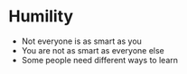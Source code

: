 # Humility

* Not everyone is as smart as you<!-- .element: class="fragment" -->
* You are not as smart as everyone else<!-- .element: class="fragment" -->
* Some people need different ways to learn<!-- .element: class="fragment" -->

